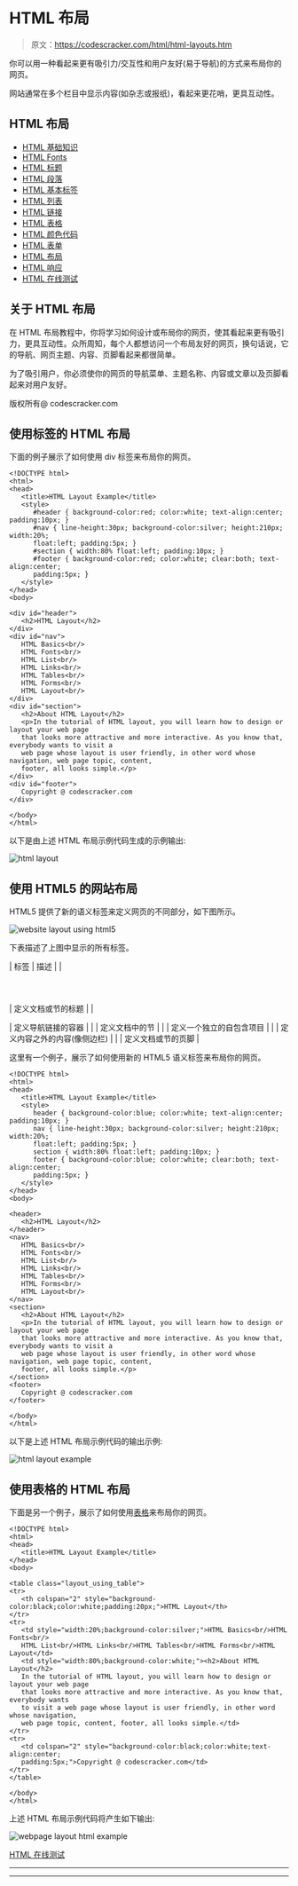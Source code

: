 # HTML 布局

> 原文：<https://codescracker.com/html/html-layouts.htm>

你可以用一种看起来更有吸引力/交互性和用户友好(易于导航)的方式来布局你的网页。

网站通常在多个栏目中显示内容(如杂志或报纸)，看起来更花哨，更具互动性。

## HTML 布局

*   [HTML 基础知识](/html/html-fundamentals.htm)
*   [HTML Fonts](/html/html-fonts.htm)
*   [HTML 标题](/html/html-headings.htm)
*   [HTML 段落](/html/html-paragraphs.htm)
*   [HTML 基本标签](/html/html-basic-tags.htm)
*   [HTML 列表](/html/html-lists.htm)
*   [HTML 链接](/html/html-links.htm)
*   [HTML 表格](/html/html-tables.htm)
*   [HTML 颜色代码](/html/html-colors.htm)
*   [HTML 表单](/html/html-forms.htm)
*   [HTML 布局](/html/html-layouts.htm)
*   [HTML 响应](/html/html-responsive.htm)
*   [HTML 在线测试](/exam/showtest.php?subid=4)

## 关于 HTML 布局

在 HTML 布局教程中，你将学习如何设计或布局你的网页，使其看起来更有吸引力，更具互动性。众所周知，每个人都想访问一个布局友好的网页，换句话说，它的导航、网页主题、内容、页脚看起来都很简单。

为了吸引用户，你必须使你的网页的导航菜单、主题名称、内容或文章以及页脚看起来对用户友好。

版权所有@ codescracker.com

## 使用标签的 HTML 布局

下面的例子展示了如何使用 div 标签来布局你的网页。

```
<!DOCTYPE html>
<html>
<head>
   <title>HTML Layout Example</title>
   <style>
      #header { background-color:red; color:white; text-align:center; padding:10px; }
      #nav { line-height:30px; background-color:silver; height:210px; width:20%;
      float:left; padding:5px; }
      #section { width:80% float:left; padding:10px; }
      #footer { background-color:red; color:white; clear:both; text-align:center;
      padding:5px; }
   </style>
</head>
<body>

<div id="header">
   <h2>HTML Layout</h2>
</div>
<div id="nav">
   HTML Basics<br/>
   HTML Fonts<br/>
   HTML List<br/>
   HTML Links<br/>
   HTML Tables<br/>
   HTML Forms<br/>
   HTML Layout<br/>
</div>
<div id="section">
   <h2>About HTML Layout</h2>
   <p>In the tutorial of HTML layout, you will learn how to design or layout your web page
   that looks more attractive and more interactive. As you know that, everybody wants to visit a
   web page whose layout is user friendly, in other word whose navigation, web page topic, content,
   footer, all looks simple.</p>
</div>
<div id="footer">
   Copyright @ codescracker.com
</div>

</body>
</html>
```

以下是由上述 HTML 布局示例代码生成的示例输出:

![html layout](img/4a251a128d4daa3fc943d1bf5fd1c1b8.png)

## 使用 HTML5 的网站布局

HTML5 提供了新的语义标签来定义网页的不同部分，如下图所示。

![website layout using html5](img/edb65fa1bc5282a961009d1af2caed4d.png)

下表描述了上图中显示的所有标签。

| 标签 | 描述 |
| 

<header></header>

 | 定义文档或节的标题 |
| 

<nav></nav>

 | 定义导航链接的容器 |
|  | 定义文档中的节 |
|  | 定义一个独立的自包含项目 |
|  | 定义内容之外的内容(像侧边栏) |
|  | 定义文档或节的页脚 |

这里有一个例子，展示了如何使用新的 HTML5 语义标签来布局你的网页。

```
<!DOCTYPE html>
<html>
<head>
   <title>HTML Layout Example</title>
   <style>
      header { background-color:blue; color:white; text-align:center; padding:10px; }
      nav { line-height:30px; background-color:silver; height:210px; width:20%;
      float:left; padding:5px; }
      section { width:80% float:left; padding:10px; }
      footer { background-color:blue; color:white; clear:both; text-align:center;
      padding:5px; }
   </style>
</head>
<body>

<header>
   <h2>HTML Layout</h2>
</header>
<nav>
   HTML Basics<br/>
   HTML Fonts<br/>
   HTML List<br/>
   HTML Links<br/>
   HTML Tables<br/>
   HTML Forms<br/>
   HTML Layout<br/>
</nav>
<section>
   <h2>About HTML Layout</h2>
   <p>In the tutorial of HTML layout, you will learn how to design or layout your web page
   that looks more attractive and more interactive. As you know that, everybody wants to visit a
   web page whose layout is user friendly, in other word whose navigation, web page topic, content,
   footer, all looks simple.</p>
</section>
<footer>
   Copyright @ codescracker.com
</footer>

</body>
</html>
```

以下是上述 HTML 布局示例代码的输出示例:

![html layout example](img/ceb5cdaedd6d8d2ba53944eea80bd811.png)

## 使用表格的 HTML 布局

下面是另一个例子，展示了如何使用[表格](/html/html-tables.htm)来布局你的网页。

```
<!DOCTYPE html>
<html>
<head>
   <title>HTML Layout Example</title>
</head>
<body>

<table class="layout_using_table">
<tr>
   <th colspan="2" style="background-color:black;color:white;padding:20px;">HTML Layout</th>
</tr>
<tr>
   <td style="width:20%;background-color:silver;">HTML Basics<br/>HTML Fonts<br/>
   HTML List<br/>HTML Links<br/>HTML Tables<br/>HTML Forms<br/>HTML Layout</td>
   <td style="width:80%;background-color:white;"><h2>About HTML Layout</h2>
   In the tutorial of HTML layout, you will learn how to design or layout your web page
   that looks more attractive and more interactive. As you know that, everybody wants
   to visit a web page whose layout is user friendly, in other word whose navigation,
   web page topic, content, footer, all looks simple.</td>
</tr>
<tr>
   <td colspan="2" style="background-color:black;color:white;text-align:center;
   padding:5px;">Copyright @ codescracker.com</td>
</tr>
</table>

</body>
</html>
```

上述 HTML 布局示例代码将产生如下输出:

![webpage layout html example](img/ed6cf5286d3af32d26049a4375760ec6.png)

[HTML 在线测试](/exam/showtest.php?subid=4)

* * *

* * *